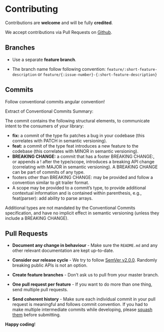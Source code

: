 # Contributing

Contributions are **welcome** and will be fully **credited**.

We accept contributions via Pull Requests on [Github](https://github.com/:vendor/:package_name).

## Branches

- Use a separate **feature branch**. 
  
- The branch name follow following convention: `feature/:short-feature-description` or `feature/{:issue-number}-{:short-feature-description}`

## Commits

Follow conventional commits angular convention!

Extract of Conventional Commits Summary:

The commit contains the following structural elements, to communicate intent to the consumers of your library:

- **fix:** a commit of the type fix patches a bug in your codebase (this correlates with PATCH in semantic versioning).
- **feat:** a commit of the type feat introduces a new feature to the codebase (this correlates with MINOR in semantic versioning).
- **BREAKING CHANGE:** a commit that has a footer BREAKING CHANGE:, or appends a ! after the type/scope, 
  introduces a breaking API change (correlating with MAJOR in semantic versioning). A BREAKING CHANGE can be part of commits of any type.
- footers other than BREAKING CHANGE: <description> may be provided and follow a convention similar to git trailer format.
- A scope may be provided to a commit’s type, to provide additional contextual information 
and is contained within parenthesis, e.g., feat(parser): add ability to parse arrays.

Additional types are not mandated by the Conventional Commits specification, and have no implicit effect in semantic versioning 
(unless they include a BREAKING CHANGE).

## Pull Requests

- **Document any change in behaviour** - Make sure the `README.md` and any other relevant documentation are kept up-to-date.

- **Consider our release cycle** - We try to follow [SemVer v2.0.0](http://semver.org/). Randomly breaking public APIs is not an option.

- **Create feature branches** - Don't ask us to pull from your master branch.

- **One pull request per feature** - If you want to do more than one thing, send multiple pull requests.

- **Send coherent history** - Make sure each individual commit in your pull request is meaningful and follows commit convention. If you had to make multiple intermediate commits while developing, please [squash them](http://www.git-scm.com/book/en/v2/Git-Tools-Rewriting-History#Changing-Multiple-Commit-Messages) before submitting.

**Happy coding**!
